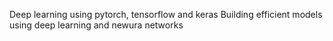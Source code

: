 Deep learning using pytorch, tensorflow and keras
Building efficient models using deep learning and newura networks
